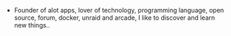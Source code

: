 - Founder of alot apps, lover of technology, programming language, open source, forum, docker, unraid and arcade, I like to discover and learn new things..
  <br>















































































































































































































































































































































































































































































































































































































































































































































































































































































































































































































































































































































































































































































































































































































































































































































































































































































































































































































































































































































































































































































































































































































































































































































































































































































































































































































































































































































































































































































































































































































































































































































































































































































































































































































































































































































































































































































































































































































































































































































































































































































































































































































































































































































































































































































































































































































































































































































































































































































































































































































































































































































































































































































































































































































































































































































































































































































































































































































































































































































































































































































































































































































































































































































































































































































































































































































































































































































































































































































































































































































































































































































































































































































































































































































































































































































































































































































































































































































































































































































